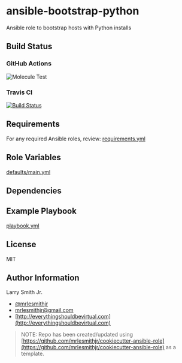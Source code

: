 # ansible-bootstrap-python

Ansible role to bootstrap hosts with Python installs

## Build Status

### GitHub Actions

![Molecule Test](https://github.com/mrlesmithjr/ansible-bootstrap-python/workflows/Molecule%20Test/badge.svg)

### Travis CI

[![Build Status](https://travis-ci.org/mrlesmithjr/ansible-bootstrap-python.svg?branch=master)](https://travis-ci.org/mrlesmithjr/ansible-bootstrap-python)

## Requirements

For any required Ansible roles, review:
[requirements.yml](requirements.yml)

## Role Variables

[defaults/main.yml](defaults/main.yml)

## Dependencies

## Example Playbook

[playbook.yml](playbook.yml)

## License

MIT

## Author Information

Larry Smith Jr.

- [@mrlesmithjr](https://twitter.com/mrlesmithjr)
- [mrlesmithjr@gmail.com](mailto:mrlesmithjr@gmail.com)
- [http://everythingshouldbevirtual.com](http://everythingshouldbevirtual.com)

> NOTE: Repo has been created/updated using [https://github.com/mrlesmithjr/cookiecutter-ansible-role](https://github.com/mrlesmithjr/cookiecutter-ansible-role) as a template.

